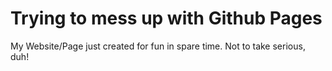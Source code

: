 Trying to mess up with Github Pages
====================

My Website/Page just created for fun in spare time.
Not to take serious, duh! 
